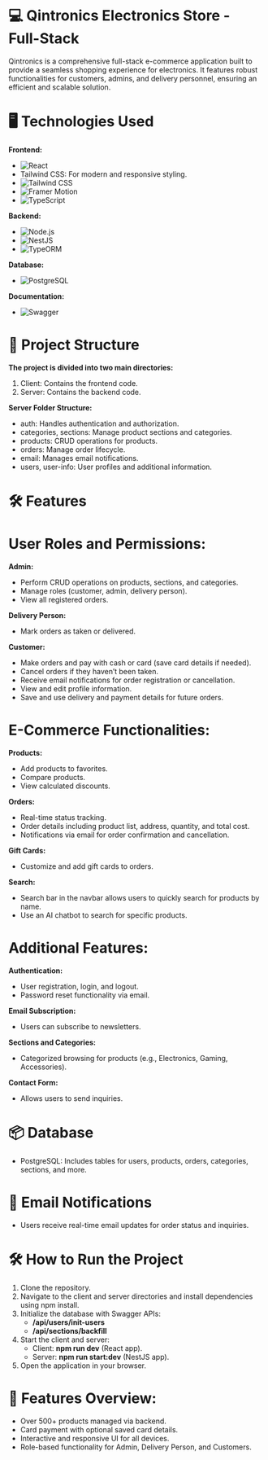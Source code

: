# 💻 Qintronics Electronics Store - Full-Stack

Qintronics is a comprehensive full-stack e-commerce application built to provide a seamless shopping experience for electronics. It features robust functionalities for customers, admins, and delivery personnel, ensuring an efficient and scalable solution.

# 🖥️ Technologies Used

**Frontend:**

- ![React](https://img.shields.io/badge/Frontend-React-blue?logo=react)
- Tailwind CSS: For modern and responsive styling.
- ![Tailwind CSS](https://img.shields.io/badge/Styles-TailwindCSS-blueviolet?logo=tailwindcss)
- ![Framer Motion](https://img.shields.io/badge/Animations-FramerMotion-orange?logo=framer)
- ![TypeScript](https://img.shields.io/badge/Language-TypeScript-informational?logo=typescript)

**Backend:**

- ![Node.js](https://img.shields.io/badge/Backend-Node.js-green?logo=node.js)
- ![NestJS](https://img.shields.io/badge/Framework-NestJS-red?logo=nestjs)
- ![TypeORM](https://img.shields.io/badge/ORM-TypeORM-yellow?logo=typeorm)

**Database:**

- ![PostgreSQL](https://img.shields.io/badge/Database-PostgreSQL-blue?logo=postgresql)

**Documentation:**

- ![Swagger](https://img.shields.io/badge/Docs-Swagger-lightgreen?logo=swagger)

# 📂 Project Structure

**The project is divided into two main directories:**

1. Client: Contains the frontend code.
2. Server: Contains the backend code.

**Server Folder Structure:**

- auth: Handles authentication and authorization.
- categories, sections: Manage product sections and categories.
- products: CRUD operations for products.
- orders: Manage order lifecycle.
- email: Manages email notifications.
- users, user-info: User profiles and additional information.

# 🛠️ Features

# User Roles and Permissions:

**Admin:**

- Perform CRUD operations on products, sections, and categories.
- Manage roles (customer, admin, delivery person).
- View all registered orders.

**Delivery Person:**

- Mark orders as taken or delivered.

**Customer:**

- Make orders and pay with cash or card (save card details if needed).
- Cancel orders if they haven’t been taken.
- Receive email notifications for order registration or cancellation.
- View and edit profile information.
- Save and use delivery and payment details for future orders.

# E-Commerce Functionalities:

**Products:**

- Add products to favorites.
- Compare products.
- View calculated discounts.

**Orders:**

- Real-time status tracking.
- Order details including product list, address, quantity, and total cost.
- Notifications via email for order confirmation and cancellation.

**Gift Cards:**

- Customize and add gift cards to orders.

**Search:**

- Search bar in the navbar allows users to quickly search for products by name.
- Use an AI chatbot to search for specific products.

# Additional Features:

**Authentication:**

- User registration, login, and logout.
- Password reset functionality via email.

**Email Subscription:**

- Users can subscribe to newsletters.

**Sections and Categories:**

- Categorized browsing for products (e.g., Electronics, Gaming, Accessories).

**Contact Form:**

- Allows users to send inquiries.

# 📦 Database

- PostgreSQL: Includes tables for users, products, orders, categories, sections, and more.

# 📧 Email Notifications

- Users receive real-time email updates for order status and inquiries.

# 🛠️ How to Run the Project

1. Clone the repository.
2. Navigate to the client and server directories and install dependencies using npm install.
3. Initialize the database with Swagger APIs:
   - **/api/users/init-users**
   - **/api/sections/backfill**
4. Start the client and server:
   - Client: **npm run dev** (React app).
   - Server: **npm run start:dev** (NestJS app).
5. Open the application in your browser.

# 🌟 Features Overview:

- Over 500+ products managed via backend.
- Card payment with optional saved card details.
- Interactive and responsive UI for all devices.
- Role-based functionality for Admin, Delivery Person, and Customers.
